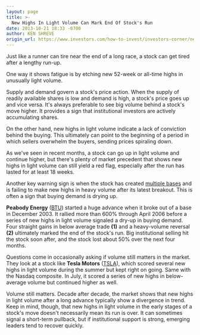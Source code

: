 ```yaml
---
layout: page
title: >-
  New Highs In Light Volume Can Mark End Of Stock's Run
date: 2013-10-21 18:33 -0700
author: KEN SHREVE
origin_url: https://www.investors.com/how-to-invest/investors-corner/new-highs-in-light-volume-signal-weak-demand/
---
```


Just like a runner can tire near the end of a long race, a stock can get tired after a lengthy run-up.

One way it shows fatigue is by etching new 52-week or all-time highs in unusually light volume.

Supply and demand govern a stock's price action. When the supply of readily available shares is low and demand is high, a stock's price goes up and vice versa. It's always preferable to see big volume behind a stock's move higher. It provides a sign that institutional investors are actively accumulating shares.

On the other hand, new highs in light volume indicate a lack of conviction behind the buying. This ultimately can point to the beginning of a period in which sellers overwhelm the buyers, sending prices spiraling down.

As we've seen in recent months, a stock can go up in light volume and continue higher, but there's plenty of market precedent that shows new highs in light volume can still yield a red flag, especially after the run has lasted for at least 18 weeks.

Another key warning sign is when the stock has created [multiple bases](http://education.investors.com/investors-corner/653207-sell-into-late-stage-stock-market-rally.htm?Ntt=donald-gold-late-stage-breakout-investors-corner) and is failing to make new highs in heavy volume after its latest breakout. This is often a sign that buying demand is drying up.

**Peabody Energy** ([BTU](https://research.investors.com/quote.aspx?symbol=BTU)) started a huge advance when it broke out of a base in December 2003. It rallied more than 600% through April 2006 before a series of new highs in light volume signaled a dry-up in buying demand. Four straight gains in below average trade **(1)** and a heavy-volume reversal **(2)** ultimately marked the end of the stock's run. Big institutional selling hit the stock soon after, and the stock lost about 50% over the next four months.

Questions come in occasionally asking if volume still matters in the market. They look at a stock like **Tesla Motors** ([TSLA](https://research.investors.com/quote.aspx?symbol=TSLA)), which scored several new highs in light volume during the summer but kept right on going. Same with the Nasdaq composite. In July, it scored a series of new highs in below-average volume but continued higher as well.

Volume still matters. Decade after decade, the market shows that new highs in light volume after a long advance typically show a divergence in trend. Keep in mind, though, that new highs in light volume in the early stages of a stock's move doesn't necessarily mean its run is over. It can sometimes signal a short-term pullback, but if institutional support is strong, emerging leaders tend to recover quickly.
